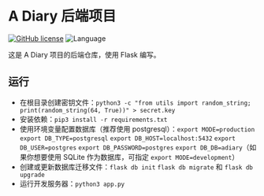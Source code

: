 # A Diary 后端项目

[![GitHub license](https://img.shields.io/github/license/a-diary/backend.svg)](https://github.com/a-diary/backend/blob/master/LICENSE)
![Language](https://img.shields.io/badge/language-python-3572A5.svg)

这是 A Diary 项目的后端仓库，使用 Flask 编写。

## 运行

-   在根目录创建密钥文件：`python3 -c "from utils import random_string; print(random_string(64, True))" > secret.key`
-   安装依赖：`pip3 install -r requirements.txt`
-   使用环境变量配置数据库（推荐使用 postgresql）：`export MODE=production` `export DB_TYPE=postgresql` `export DB_HOST=localhost:5432` `export DB_USER=postgres` `export DB_PASSWORD=postgres` `export DB_DB=adiary`（如果你想要使用 SQLite 作为数据库，可指定 `export MODE=development`）
-   创建或更新数据库迁移文件：`flask db init` `flask db migrate` 和 `flask db upgrade`
-   运行开发服务器：`python3 app.py`

